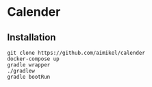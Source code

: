 # Calender

## Installation
```
git clone https://github.com/aimikel/calender
docker-compose up
gradle wrapper
./gradlew
gradle bootRun
```
